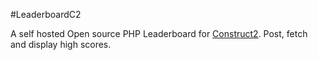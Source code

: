 #LeaderboardC2

A self hosted Open source PHP Leaderboard for [Construct2](https://www.scirra.com/construct2). Post, fetch and display high scores.

